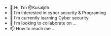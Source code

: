 - 👋 Hi, I’m @Kusaljith
- 👀 I’m interested in cyber security & Programing
- 🌱 I’m currently learning Cyber security
- 💞️ I’m looking to collaborate on ...
- 📫 How to reach me ...

<!---
Kusaljith/Kusaljith is a ✨ special ✨ repository because its `Profile.md` (this file) appears on your GitHub profile.
You can click the Preview link to take a look at your changes.
--->

